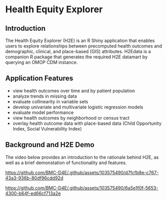 # Health Equity Explorer
## Introduction
The Health Equity Explorer (H2E) is an R Shiny application that enables users to explore relationships between precomputed health outcomes and demographic, clinical, and place-based (GIS) attributes. H2Edata is a companion R package that generates the required H2E datamart by querying an OMOP CDM instance.

## Application Features
- view health outcomes over time and by patient population
- analyze trends in missing data
- evaluate collinearity in variable sets
- develop univariate and multivariate logistic regression models 
- evaluate model performance
- view health outcomes by neighborhood or census tract
- overlay health outcome data with place-based data (Child Opportunity Index, Social Vulnerability Index)

## Background and H2E Demo
The video below provides an introduction to the rationale behind H2E, as well as a brief demonstation of functionality and features.

https://github.com/BMC-D4E/.github/assets/103575490/d7fcfb8e-c767-43a3-936b-80df96cdd92d

https://github.com/BMC-D4E/.github/assets/103575490/6a5e1f0f-5653-4300-b64f-ed66cf713a2e


